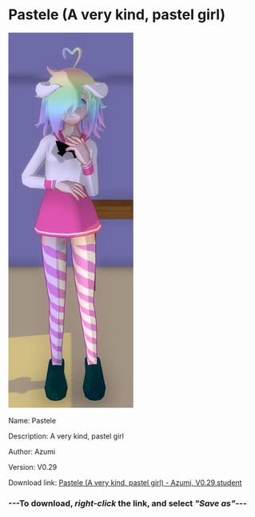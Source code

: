 # Pastele (A very kind, pastel girl)

<img src = "https://raw.githubusercontent.com/Arbiter1223/Daigaku-Gurashi-Custom-Students/master/Students/Files/Pastele%20(A%20very%20kind%2C%20pastel%20girl).png">

Name: Pastele

Description: A very kind, pastel girl

Author: Azumi

Version: V0.29

Download link: <a href="https://raw.githubusercontent.com/Arbiter1223/Daigaku-Gurashi-Custom-Students/master/Students/Files/Pastele%20(A%20very%20kind%2C%20pastel%20girl)%20-%20Azumi%2C%20V0.29.student">Pastele (A very kind, pastel girl) - Azumi, V0.29.student</a>

### ---**To download, _right-click_ the link, and select _"Save as"_**---
